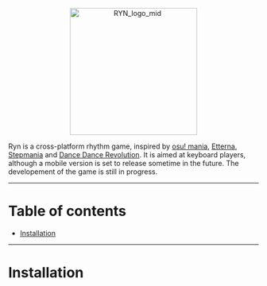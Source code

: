 <p align="center">
  <img width="256" height="256" alt="RYN_logo_mid" src="https://github.com/user-attachments/assets/e5ed52cf-2dcb-4237-ae50-0766d04d560b" />
</p>

Ryn is a cross-platform rhythm game, inspired by [osu! mania](https://github.com/ppy/osu), [Etterna](https://github.com/etternagame/etterna), [Stepmania](https://github.com/stepmania/stepmania) and [Dance Dance Revolution](https://en.wikipedia.org/wiki/Dance_Dance_Revolution). It is aimed at keyboard players, although a mobile version is set to release sometime in the future. The developement of the game is still in progress.

---
# Table of contents
- [Installation](#Installation)

---
# Installation
